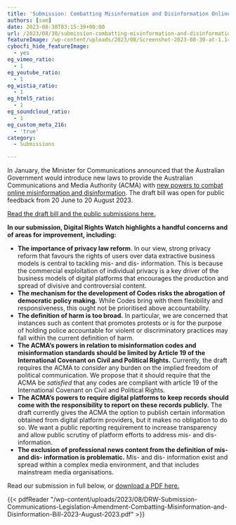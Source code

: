 ```yaml
---
title: 'Submission: Combatting Misinformation and Disinformation Online'
authors: [sam]
date: 2023-08-30T03:15:39+00:00
url: /2023/08/30/submission-combatting-misinformation-and-disinformation-online/
featureImage: /wp-content/uploads/2023/08/Screenshot-2023-08-30-at-1.14.08-pm.png
cybocfi_hide_featureImage:
  - yes
eg_vimeo_ratio:
  - 1
eg_youtube_ratio:
  - 1
eg_wistia_ratio:
  - 1
eg_html5_ratio:
  - 1
eg_soundcloud_ratio:
  - 1
eg_custom_meta_216:
  - 'true'
category:
  - Submissions

---
```

In January, the Minister for Communications announced that the Australian Government would introduce new laws to provide the Australian Communications and Media Authority (ACMA) with <a href="https://www.abc.net.au/news/2023-06-25/fines-to-punish-online-misinformation-under-new-draft-bill/102521500" target="_blank" rel="noreferrer noopener">new powers to combat online misinformation and disinformation</a>. The draft bill was open for public feedback from 20 June to 20 August 2023.

<a href="https://www.infrastructure.gov.au/have-your-say/new-acma-powers-combat-misinformation-and-disinformation" target="_blank" rel="noreferrer noopener">Read the draft bill and the public submissions here.</a>

**In our submission, Digital Rights Watch highlights a handful concerns and of areas for improvement, including:**

  * **The importance of privacy law reform**. In our view, strong privacy reform that favours the rights of users over data extractive business models is central to tackling mis- and dis- information. This is because the commercial exploitation of individual privacy is a key driver of the business models of digital platforms that encourages the production and spread of divisive and controversial content.
  * **The mechanism for the development of Codes risks the abrogation of democratic policy making.** While Codes bring with them flexibility and responsiveness, this ought not be prioritised above accountability.
  * **The definition of harm is too broad.** In particular, we are concerned that instances such as content that promotes protests or is for the purpose of holding police accountable for violent or discriminatory practices may fall within the current definition of harm.
  * **The ACMA&#8217;s powers in relation to misinformation codes and misinformation standards should be limited by Article 19 of the International Covenant on Civil and Political Rights.** Currently, the draft requires the ACMA to _consider_ any burden on the implied freedom of political communication. We propose that it should require that the ACMA be _satisfied_ that any codes are compliant with article 19 of the International Covenant on Civil and Political Rights.
  * **The ACMA&#8217;s powers to require digital platforms to keep records should come with the responsibility to report on these records publicly.** The draft currently gives the ACMA the option to publish certain information obtained from digital platform providers, but it makes no obligation to do so. We want a public reporting requirement to increase transparency and allow public scrutiny of platform efforts to address mis- and dis- information.
  * **The exclusion of professional news content from the definition of mis- and dis- information is problematic.** Mis- and dis- information exist and spread within a complex media environment, and that includes mainstream media organisations.

Read our submission in full below, or <a href="/wp-content/uploads/2023/08/DRW-Submission-Communications-Legislation-Amendment-Combatting-Misinformation-and-Disinformation-Bill-2023-August-2023.pdf" target="_blank" rel="noreferrer noopener">download a PDF here.</a>

{{< pdfReader "/wp-content/uploads/2023/08/DRW-Submission-Communications-Legislation-Amendment-Combatting-Misinformation-and-Disinformation-Bill-2023-August-2023.pdf" >}}
